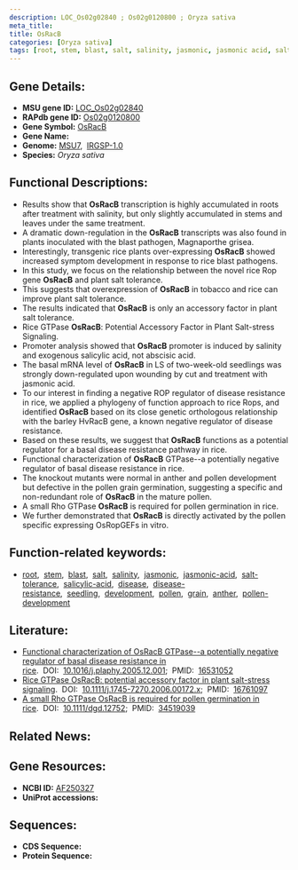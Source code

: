 ```yaml
---
description: LOC_Os02g02840 ; Os02g0120800 ; Oryza sativa
meta_title:
title: OsRacB
categories: [Oryza sativa]
tags: [root, stem, blast, salt, salinity, jasmonic, jasmonic acid, salt tolerance, salicylic acid, disease, disease resistance, seedling, development, pollen, grain, anther, pollen development]
---
```


## Gene Details:
- **MSU gene ID:** [LOC_Os02g02840](http://rice.uga.edu/cgi-bin/ORF_infopage.cgi?orf=LOC_Os02g02840)  
- **RAPdb gene ID:** [Os02g0120800](https://rapdb.dna.affrc.go.jp/locus/?name=Os02g0120800)  
- **Gene Symbol:** <u>OsRacB</u>
- **Gene Name:**
- **Genome:**  [MSU7](http://rice.uga.edu/),&nbsp;&nbsp;[IRGSP-1.0](https://rapdb.dna.affrc.go.jp/download/irgsp1.html)
- **Species:** *Oryza sativa*

## Functional Descriptions:
   - Results show that **OsRacB** transcription is highly accumulated in roots after treatment with salinity, but only slightly accumulated in stems and leaves under the same treatment.
   - A dramatic down-regulation in the **OsRacB** transcripts was also found in plants inoculated with the blast pathogen, Magnaporthe grisea.
   - Interestingly, transgenic rice plants over-expressing **OsRacB** showed increased symptom development in response to rice blast pathogens.
   - In this study, we focus on the relationship between the novel rice Rop gene **OsRacB** and plant salt tolerance.
   - This suggests that overexpression of **OsRacB** in tobacco and rice can improve plant salt tolerance.
   - The results indicated that **OsRacB** is only an accessory factor in plant salt tolerance.
   - Rice GTPase **OsRacB**: Potential Accessory Factor in Plant Salt-stress Signaling.
   - Promoter analysis showed that **OsRacB** promoter is induced by salinity and exogenous salicylic acid, not abscisic acid.
   - The basal mRNA level of **OsRacB** in LS of two-week-old seedlings was strongly down-regulated upon wounding by cut and treatment with jasmonic acid.
   - To our interest in finding a negative ROP regulator of disease resistance in rice, we applied a phylogeny of function approach to rice Rops, and identified **OsRacB** based on its close genetic orthologous relationship with the barley HvRacB gene, a known negative regulator of disease resistance.
   - Based on these results, we suggest that **OsRacB** functions as a potential regulator for a basal disease resistance pathway in rice.
   - Functional characterization of **OsRacB** GTPase--a potentially negative regulator of basal disease resistance in rice.
   - The knockout mutants were normal in anther and pollen development but defective in the pollen grain germination, suggesting a specific and non-redundant role of **OsRacB** in the mature pollen.
   - A small Rho GTPase **OsRacB** is required for pollen germination in rice.
   - We further demonstrated that **OsRacB** is directly activated by the pollen specific expressing OsRopGEFs in vitro.

## Function-related keywords:
   - [root](/tags/root/),&nbsp;&nbsp;[stem](/tags/stem/),&nbsp;&nbsp;[blast](/tags/blast/),&nbsp;&nbsp;[salt](/tags/salt/),&nbsp;&nbsp;[salinity](/tags/salinity/),&nbsp;&nbsp;[jasmonic](/tags/jasmonic/),&nbsp;&nbsp;[jasmonic-acid](/tags/jasmonic-acid/),&nbsp;&nbsp;[salt-tolerance](/tags/salt-tolerance/),&nbsp;&nbsp;[salicylic-acid](/tags/salicylic-acid/),&nbsp;&nbsp;[disease](/tags/disease/),&nbsp;&nbsp;[disease-resistance](/tags/disease-resistance/),&nbsp;&nbsp;[seedling](/tags/seedling/),&nbsp;&nbsp;[development](/tags/development/),&nbsp;&nbsp;[pollen](/tags/pollen/),&nbsp;&nbsp;[grain](/tags/grain/),&nbsp;&nbsp;[anther](/tags/anther/),&nbsp;&nbsp;[pollen-development](/tags/pollen-development/)

## Literature:
   - [Functional characterization of OsRacB GTPase--a potentially negative regulator of basal disease resistance in rice](https://www.doi.org/10.1016/j.plaphy.2005.12.001).&nbsp;&nbsp;DOI:&nbsp;&nbsp;[10.1016/j.plaphy.2005.12.001](https://www.doi.org/10.1016/j.plaphy.2005.12.001);&nbsp;&nbsp;PMID:&nbsp;&nbsp;[16531052](https://pubmed.ncbi.nlm.nih.gov/16531052/)
   - [Rice GTPase OsRacB: potential accessory factor in plant salt-stress signaling](https://www.doi.org/10.1111/j.1745-7270.2006.00172.x).&nbsp;&nbsp;DOI:&nbsp;&nbsp;[10.1111/j.1745-7270.2006.00172.x](https://www.doi.org/10.1111/j.1745-7270.2006.00172.x);&nbsp;&nbsp;PMID:&nbsp;&nbsp;[16761097](https://pubmed.ncbi.nlm.nih.gov/16761097/)
   - [A small Rho GTPase OsRacB is required for pollen germination in rice](https://www.doi.org/10.1111/dgd.12752).&nbsp;&nbsp;DOI:&nbsp;&nbsp;[10.1111/dgd.12752](https://www.doi.org/10.1111/dgd.12752);&nbsp;&nbsp;PMID:&nbsp;&nbsp;[34519039](https://pubmed.ncbi.nlm.nih.gov/34519039/)

## Related News:

## Gene Resources:
- **NCBI ID:**  [AF250327](http://www.ncbi.nlm.nih.gov/nuccore/AF250327)
- **UniProt accessions:** [](https://www.uniprot.org/uniprotkb//entry)

## Sequences:
- **CDS Sequence:**
- **Protein Sequence:**
